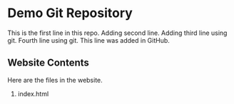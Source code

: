 # Demo Git Repository

This is the first line in this repo.
Adding second line.
Adding third line using git.
Fourth line using git.
This line was added in GitHub.

## Website Contents

Here are the files in the website.

1. index.html

